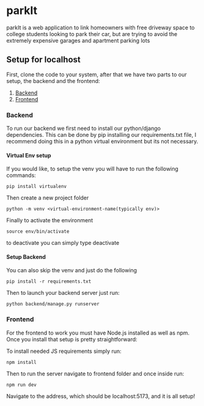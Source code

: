 # parkIt

parkIt is a web application to link homeowners with free driveway space to college students looking to park their car, but are trying to avoid the extremely expensive garages and apartment parking lots

## Setup for localhost

First, clone the code to your system, after that we have two parts to our setup, the backend and the frontend:

1. [Backend](#backend)
2. [Frontend](#frontend)

### Backend <a name="backend"></a>

To run our backend we first need to install our python/django dependencies. This can be done by pip installing our requirements.txt file, I recommend doing this in a python virtual environment but its not necessary.
#### Virtual Env setup
If you would like, to setup the venv you will have to run the following commands:
```
pip install virtualenv
```
Then create a new project folder
```
python -m venv <virtual-environment-name(typically env)>
```
Finally to activate the environment

```
source env/bin/activate
```
to deactivate you can simply type deactivate

#### Setup Backend
You can also skip the venv and just do the following

```
pip install -r requirements.txt
```
Then to launch your backend server just run:
```
python backend/manage.py runserver
```

### Frontend <a name="frontend"></a>

For the frontend to work you must have Node.js installed as well as npm.
Once you install that setup is pretty straightforward:

To install needed JS requirements simply run:
```
npm install
```
Then to run the server navigate to frontend folder and once inside run:

```
npm run dev
```
Navigate to the address, which should be localhost:5173, and it is all setup!



